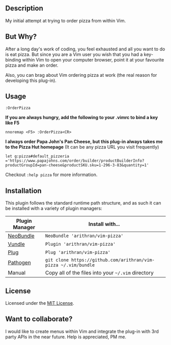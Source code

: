 ## Description
My initial attempt at trying to order pizza from within Vim. 

## But Why?
After a long day's work of coding, you feel exhausted and all you want to do
is eat pizza. But since you are a Vim user you wish that you had a key-binding
within Vim to open your computer browser, point it at your favourite pizza and
make an order.

Also, you can brag about Vim ordering pizza at work (the real reason for
developing this plug-in).

## Usage
```vim
:OrderPizza
```
**If you are always hungry, add the following to your .vimrc to bind a key
like F5**
```vim
nnoremap <F5> :OrderPizza<CR>
```
**I always order Papa John's Pan Cheese, but this plug-in always takes me to
the Pizza Hut homepage** (It can be any pizza URL you visit frequently)
```vim
let g:pizza#default_pizzeria ='https://www.papajohns.com/order/builder/productBuilderInfo?productGroupId=pan-cheese&productSKU.sku=1-296-3-83&quantity=1'
```

Checkout `:help pizza` for more information.

## Installation

This plugin follows the standard runtime path structure, and as such it can be
installed with a variety of plugin managers:

Plugin Manager  | Install with...
--------------- | --------------------------------------------------
[NeoBundle][12] | `NeoBundle 'arithran/vim-pizza'`
[Vundle][13]    | `Plugin 'arithran/vim-pizza'`
[Plug][40]      | `Plug 'arithran/vim-pizza'`
[Pathogen][14]  | `git clone https://github.com/arithran/vim-pizza ~/.vim/bundle`
Manual          | Copy all of the files into your `~/.vim` directory

## License
Licensed under the [MIT License](LICENSE.txt).

## Want to collaborate?
I would like to create menus within Vim and integrate the plug-in with 3rd
party APIs in the near future. Help is appreciated, PM me.

[12]: https://github.com/Shougo/neobundle.vim
[13]: https://github.com/gmarik/vundle
[40]: https://github.com/junegunn/vim-plug
[14]: https://github.com/tpope/vim-pathogen

